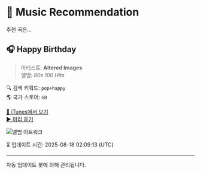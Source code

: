 
# 🎵 Music Recommendation

추천 곡은...

## 🎧 Happy Birthday  
> 아티스트: **Altered Images**  
> 앨범: _80s 100 Hits_  

🔍 검색 키워드: `pop+happy`  
🌎 국가 스토어: `GB`

[🔗 iTunes에서 보기](https://music.apple.com/gb/album/happy-birthday/355893419?i=355894450&uo=4)  
[▶️ 미리 듣기](https://audio-ssl.itunes.apple.com/itunes-assets/AudioPreview122/v4/7e/61/25/7e6125f7-fdea-1b61-ccd5-e7a848cb23e0/mzaf_5453918475571221139.plus.aac.p.m4a)

![앨범 아트워크](https://is1-ssl.mzstatic.com/image/thumb/Music125/v4/f5/ee/4c/f5ee4c14-c895-8554-bc0b-7d4bd6226fbe/884977504392.jpg/100x100bb.jpg)

⏳ 업데이트 시간: 2025-08-18 02:09:13 (UTC)

---
자동 업데이트 봇에 의해 관리됩니다.
